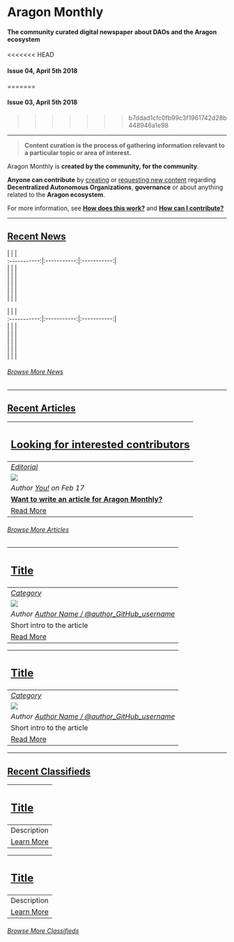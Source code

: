 # Aragon Monthly
#### The community curated digital newspaper about DAOs and the Aragon ecosystem
<<<<<<< HEAD
#### Issue 04, April 5th 2018
=======
#### Issue 03, April 5th 2018
>>>>>>> b7ddad1cfc0fb99c3f1961742d28b448946a1e98
___
> **Content curation is the process of gathering information relevant to a particular topic or area of interest.**

Aragon Monthly is **created by the community, for the community**.

**Anyone can contribute** by [creating](guides/guide_for_submitting_a_new_pull_request.md) or [requesting new content](guides/guide_for_submitting_a_new_issue.md) regarding **Decentralized Autonomous Organizations**, **governance** or about anything related to the **Aragon ecosystem**.

For more information, see [**How does this work?**](info/index.md#how-does-this-work) and [**How can I contribute?**](info/index.md#how-can-i-contribute)
___
## [Recent News](news/index.md)

| | |  
:-----------:|:-----------:|:-----------:|  
| | |  
| | |  
| | |  
| | |  
| | |  

| | |  
:-----------:|:-----------:|:-----------:|  
| | |  
| | |  
| | |  
| | |  
| | |  

###### [Browse More News](news/index.md)
___
## [Recent Articles](articles/index.md)

[<h2>Looking for interested contributors</h2>](guides/guide_for_submitting_a_new_issue.md) |
:-----------|
[_Editorial_](guides/guide_for_submitting_a_new_issue.md) |
![](../images/monthly_no_image.png) |
_Author [You!](https://github.com/aragon/aragon-monthly/issues) on Feb 17_ |
[**Want to write an article for Aragon Monthly?**](guides/guide_for_submitting_articles.md) |
[Read More](guides/guide_for_submitting_a_new_issue.md) |

###### [Browse More Articles](articles/index.md)

[<h2>Title</h2>](category/title_of_the_article.md) |
:-----------|
[_Category_](#category) |
![](../../images/monthly_no_image.png) |
_Author [Author Name / @author_GitHub_username](https://github.com/author_GitHub_username)_ |
Short intro to the article |
[Read More](category/title_of_the_article.md) |

[<h2>Title</h2>](category/title_of_the_article.md) |
:-----------|
[_Category_](#category) |
![](../../images/monthly_no_image.png) |
_Author [Author Name / @author_GitHub_username](https://github.com/author_GitHub_username)_ |
Short intro to the article |
[Read More](category/title_of_the_article.md) |
___
## [Recent Classifieds](classifieds/index.md)

[<h2>Title</h2>](URI) |
:-----------|
Description |
[Learn More](URI) |

[<h2>Title</h2>](URI) |
:-----------|
Description |
[Learn More](URI) |

###### [Browse More Classifieds](classifieds/index.md)
